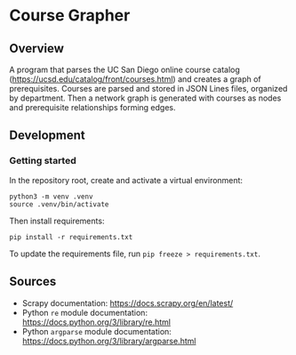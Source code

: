 # Course Grapher

## Overview

A program that parses the UC San Diego online course catalog (<https://ucsd.edu/catalog/front/courses.html>) and creates a graph of prerequisites. Courses are parsed and stored in JSON Lines files, organized by department. Then a network graph is generated with courses as nodes and prerequisite relationships forming edges.

## Development

### Getting started

In the repository root, create and activate a virtual environment:

```
python3 -m venv .venv
source .venv/bin/activate
```

Then install requirements:

```
pip install -r requirements.txt
```

To update the requirements file, run `pip freeze > requirements.txt`.

## Sources

- Scrapy documentation: <https://docs.scrapy.org/en/latest/>
- Python `re` module documentation: <https://docs.python.org/3/library/re.html>
- Python `argparse` module documentation: <https://docs.python.org/3/library/argparse.html>
